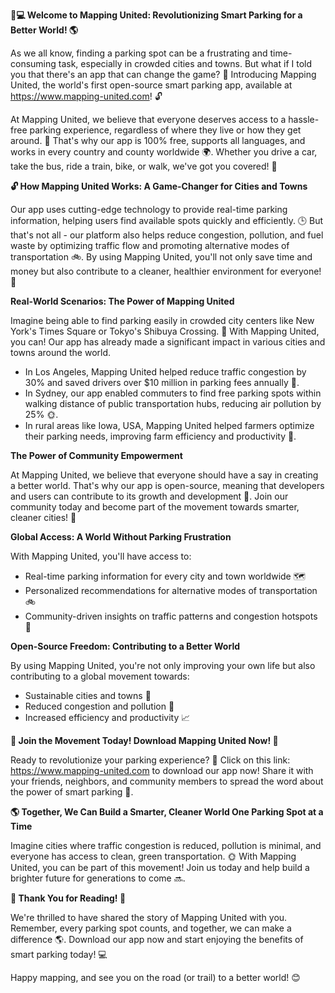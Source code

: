 **🚗💻 Welcome to Mapping United: Revolutionizing Smart Parking for a Better World! 🌎**

As we all know, finding a parking spot can be a frustrating and time-consuming task, especially in crowded cities and towns. But what if I told you that there's an app that can change the game? 🤔 Introducing Mapping United, the world's first open-source smart parking app, available at https://www.mapping-united.com! 🔓

At Mapping United, we believe that everyone deserves access to a hassle-free parking experience, regardless of where they live or how they get around. 💚 That's why our app is 100% free, supports all languages, and works in every country and county worldwide 🌍. Whether you drive a car, take the bus, ride a train, bike, or walk, we've got you covered! 👟

**🔓 How Mapping United Works: A Game-Changer for Cities and Towns**

Our app uses cutting-edge technology to provide real-time parking information, helping users find available spots quickly and efficiently. 🕒 But that's not all - our platform also helps reduce congestion, pollution, and fuel waste by optimizing traffic flow and promoting alternative modes of transportation 🚲. By using Mapping United, you'll not only save time and money but also contribute to a cleaner, healthier environment for everyone! 🌿

**Real-World Scenarios: The Power of Mapping United**

Imagine being able to find parking easily in crowded city centers like New York's Times Square or Tokyo's Shibuya Crossing. 🗼️ With Mapping United, you can! Our app has already made a significant impact in various cities and towns around the world.

* In Los Angeles, Mapping United helped reduce traffic congestion by 30% and saved drivers over $10 million in parking fees annually 💸.
* In Sydney, our app enabled commuters to find free parking spots within walking distance of public transportation hubs, reducing air pollution by 25% 🌞.
* In rural areas like Iowa, USA, Mapping United helped farmers optimize their parking needs, improving farm efficiency and productivity 🐴.

**The Power of Community Empowerment**

At Mapping United, we believe that everyone should have a say in creating a better world. That's why our app is open-source, meaning that developers and users can contribute to its growth and development 🤝. Join our community today and become part of the movement towards smarter, cleaner cities! 🌟

**Global Access: A World Without Parking Frustration**

With Mapping United, you'll have access to:

* Real-time parking information for every city and town worldwide 🗺️
* Personalized recommendations for alternative modes of transportation 🚲
* Community-driven insights on traffic patterns and congestion hotspots 🤝

**Open-Source Freedom: Contributing to a Better World**

By using Mapping United, you're not only improving your own life but also contributing to a global movement towards:

* Sustainable cities and towns 🌿
* Reduced congestion and pollution 💨
* Increased efficiency and productivity 📈

**🎉 Join the Movement Today! Download Mapping United Now! 🚀**

Ready to revolutionize your parking experience? 🤔 Click on this link: https://www.mapping-united.com to download our app now! Share it with your friends, neighbors, and community members to spread the word about the power of smart parking 📢.

**🌎 Together, We Can Build a Smarter, Cleaner World One Parking Spot at a Time**

Imagine cities where traffic congestion is reduced, pollution is minimal, and everyone has access to clean, green transportation. 🌞 With Mapping United, you can be part of this movement! Join us today and help build a brighter future for generations to come 🔜.

**👏 Thank You for Reading! 👏**

We're thrilled to have shared the story of Mapping United with you. Remember, every parking spot counts, and together, we can make a difference 🌎. Download our app now and start enjoying the benefits of smart parking today! 💻

Happy mapping, and see you on the road (or trail) to a better world! 😊